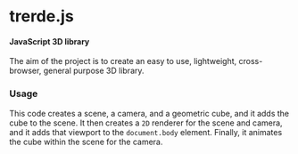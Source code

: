 trerde.js
========

#### JavaScript 3D library ####

The aim of the project is to create an easy to use, lightweight, cross-browser, general purpose 3D library.

### Usage ###

This code creates a scene, a camera, and a geometric cube, and it adds the cube to the scene. It then creates a `2D` renderer for the scene and camera, and it adds that viewport to the `document.body` element. Finally, it animates the cube within the scene for the camera.
